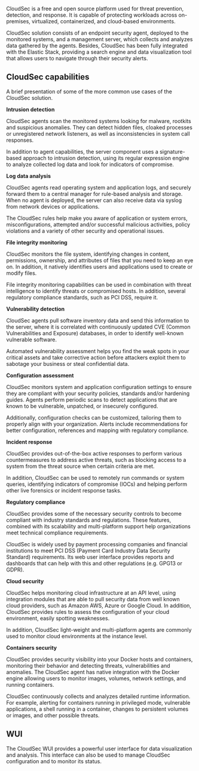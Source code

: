 

CloudSec is a free and open source platform used for threat prevention, detection, and response. It is capable of protecting workloads across on-premises, virtualized, containerized, and cloud-based environments.

CloudSec solution consists of an endpoint security agent, deployed to the monitored systems, and a management server, which collects and analyzes data gathered by the agents. Besides, CloudSec has been fully integrated with the Elastic Stack, providing a search engine and data visualization tool that allows users to navigate through their security alerts.

## CloudSec capabilities

A brief presentation of some of the more common use cases of the CloudSec solution.

**Intrusion detection**

CloudSec agents scan the monitored systems looking for malware, rootkits and suspicious anomalies. They can detect hidden files, cloaked processes or unregistered network listeners, as well as inconsistencies in system call responses.

In addition to agent capabilities, the server component uses a signature-based approach to intrusion detection, using its regular expression engine to analyze collected log data and look for indicators of compromise.

**Log data analysis**

CloudSec agents read operating system and application logs, and securely forward them to a central manager for rule-based analysis and storage. When no agent is deployed, the server can also receive data via syslog from network devices or applications.

The CloudSec rules help make you aware of application or system errors, misconfigurations, attempted and/or successful malicious activities, policy violations and a variety of other security and operational issues.

**File integrity monitoring**

CloudSec monitors the file system, identifying changes in content, permissions, ownership, and attributes of files that you need to keep an eye on. In addition, it natively identifies users and applications used to create or modify files.

File integrity monitoring capabilities can be used in combination with threat intelligence to identify threats or compromised hosts. In addition, several regulatory compliance standards, such as PCI DSS, require it.

**Vulnerability detection**

CloudSec agents pull software inventory data and send this information to the server, where it is correlated with continuously updated CVE (Common Vulnerabilities and Exposure) databases, in order to identify well-known vulnerable software.

Automated vulnerability assessment helps you find the weak spots in your critical assets and take corrective action before attackers exploit them to sabotage your business or steal confidential data.

**Configuration assessment**

CloudSec monitors system and application configuration settings to ensure they are compliant with your security policies, standards and/or hardening guides. Agents perform periodic scans to detect applications that are known to be vulnerable, unpatched, or insecurely configured.

Additionally, configuration checks can be customized, tailoring them to properly align with your organization. Alerts include recommendations for better configuration, references and mapping with regulatory compliance.

**Incident response**

CloudSec provides out-of-the-box active responses to perform various countermeasures to address active threats, such as blocking access to a system from the threat source when certain criteria are met.

In addition, CloudSec can be used to remotely run commands or system queries, identifying indicators of compromise (IOCs) and helping perform other live forensics or incident response tasks.

**Regulatory compliance**

CloudSec provides some of the necessary security controls to become compliant with industry standards and regulations. These features, combined with its scalability and multi-platform support help organizations meet technical compliance requirements.

CloudSec is widely used by payment processing companies and financial institutions to meet PCI DSS (Payment Card Industry Data Security Standard) requirements. Its web user interface provides reports and dashboards that can help with this and other regulations (e.g. GPG13 or GDPR).

**Cloud security**

CloudSec helps monitoring cloud infrastructure at an API level, using integration modules that are able to pull security data from well known cloud providers, such as Amazon AWS, Azure or Google Cloud. In addition, CloudSec provides rules to assess the configuration of your cloud environment, easily spotting weaknesses.

In addition, CloudSec light-weight and multi-platform agents are commonly used to monitor cloud environments at the instance level.

**Containers security**

CloudSec provides security visibility into your Docker hosts and containers, monitoring their behavior and detecting threats, vulnerabilities and anomalies. The CloudSec agent has native integration with the Docker engine allowing users to monitor images, volumes, network settings, and running containers.

CloudSec continuously collects and analyzes detailed runtime information. For example, alerting for containers running in privileged mode, vulnerable applications, a shell running in a container, changes to persistent volumes or images, and other possible threats.

## WUI

The CloudSec WUI provides a powerful user interface for data visualization and analysis. This interface can also be used to manage CloudSec configuration and to monitor its status.

